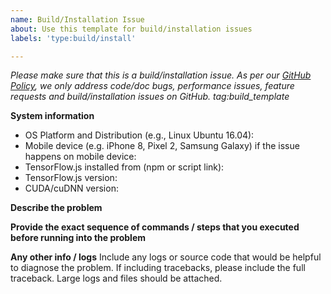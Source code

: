 ```yaml
---
name: Build/Installation Issue
about: Use this template for build/installation issues
labels: 'type:build/install'

---
```


<em>Please make sure that this is a build/installation issue. As per our [GitHub Policy](https://github.com/tensorflow/tensorflow/blob/master/tensorflow/opensource_only/ISSUES.md), we only address code/doc bugs, performance issues, feature requests and build/installation issues on GitHub. tag:build_template</em>

**System information**
- OS Platform and Distribution (e.g., Linux Ubuntu 16.04):
- Mobile device (e.g. iPhone 8, Pixel 2, Samsung Galaxy) if the issue happens on mobile device:
- TensorFlow.js installed from (npm or script link):
- TensorFlow.js version:
- CUDA/cuDNN version:


**Describe the problem**

**Provide the exact sequence of commands / steps that you executed before running into the problem**


**Any other info / logs**
Include any logs or source code that would be helpful to diagnose the problem. If including tracebacks, please include the full traceback. Large logs and files should be attached.
